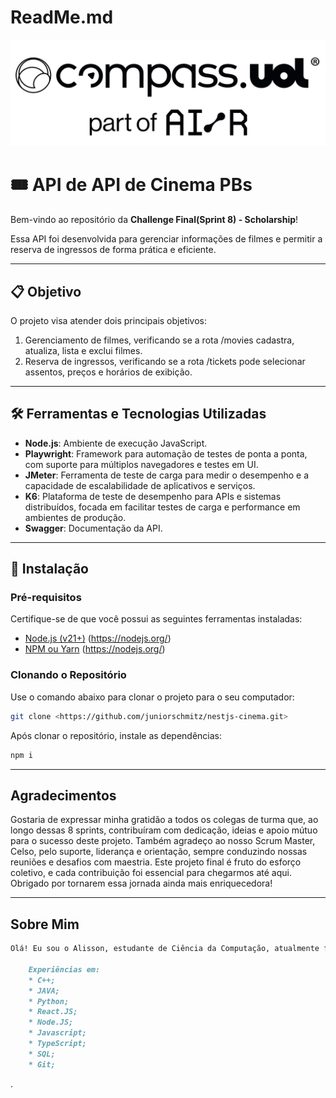# ReadMe.md

![LOGO_COMPASS.png](Mapa_Mental/LOGO_COMPASS.png)


# 🎟️ API de **API de Cinema PBs**

Bem-vindo ao repositório da **Challenge Final(Sprint 8) - Scholarship**!

Essa API foi desenvolvida para gerenciar informações de filmes e permitir a reserva de ingressos de forma prática e eficiente.  

---

## 📋 **Objetivo**

O projeto visa atender dois principais objetivos:

1. Gerenciamento de filmes, verificando se a rota /movies cadastra, atualiza, lista e exclui filmes.
2. Reserva de ingressos, verificando se a rota /tickets pode selecionar assentos, preços e horários de exibição.

---

## 🛠️ **Ferramentas e Tecnologias Utilizadas**

- **Node.js**: Ambiente de execução JavaScript.
- **Playwright**: Framework para automação de testes de ponta a ponta, com suporte para múltiplos navegadores e testes em UI.
- **JMeter**: Ferramenta de teste de carga para medir o desempenho e a capacidade de escalabilidade de aplicativos e serviços.
- **K6**: Plataforma de teste de desempenho para APIs e sistemas distribuídos, focada em facilitar testes de carga e performance em ambientes de produção.
- **Swagger**: Documentação da API.

---

## 🚀 **Instalação**

### **Pré-requisitos**

Certifique-se de que você possui as seguintes ferramentas instaladas:

- [Node.js (v21+)](https://nodejs.org/) (https://nodejs.org/)
- [NPM ou Yarn](https://nodejs.org/) (https://nodejs.org/)

### **Clonando o Repositório**

Use o comando abaixo para clonar o projeto para o seu computador:

```bash
git clone <https://github.com/juniorschmitz/nestjs-cinema.git>

```
Após clonar o repositório, instale as dependências:
```bash
npm i

```
---
## Agradecimentos

Gostaria de expressar minha gratidão a todos os colegas de turma que, ao longo dessas 8 sprints, contribuíram com dedicação, ideias e apoio mútuo para o sucesso deste projeto. Também agradeço ao nosso Scrum Master, Celso, pelo suporte, liderança e orientação, sempre conduzindo nossas reuniões e desafios com maestria. Este projeto final é fruto do esforço coletivo, e cada contribuição foi essencial para chegarmos até aqui. Obrigado por tornarem essa jornada ainda mais enriquecedora! 

---


## Sobre Mim
```markdown
Olá! Eu sou o Alisson, estudante de Ciência da Computação, atualmente focado na área de Quality AI. Neste repositório, compartilho um pouco do que estou aprendendo e desenvolvendo durante a Sprint 1 do projeto PB QualityAI.

    Experiências em:
    * C++;
    * JAVA;
    * Python;
    * React.JS;
    * Node.JS;
    * Javascript;
    * TypeScript;
    * SQL;
    * Git;  
```

.
